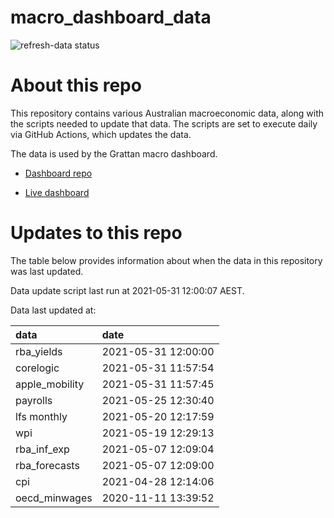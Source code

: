 
<!-- README.md is generated from README.Rmd. Please edit that file -->

# macro\_dashboard\_data

<!-- badges: start -->

![refresh-data
status](https://github.com/grattan/macro_dashboard_data/workflows/refresh-data/badge.svg)

<!-- badges: end -->

# About this repo

This repository contains various Australian macroeconomic data, along
with the scripts needed to update that data. The scripts are set to
execute daily via GitHub Actions, which updates the data.

The data is used by the Grattan macro dashboard.

  - [Dashboard repo](https://github.com/grattan/macrodashboard)

  - [Live dashboard](https://mattcowgill.shinyapps.io/macrodashboard/)

# Updates to this repo

The table below provides information about when the data in this
repository was last updated.

Data update script last run at 2021-05-31 12:00:07 AEST.

Data last updated at:

| data            | date                |
| :-------------- | :------------------ |
| rba\_yields     | 2021-05-31 12:00:00 |
| corelogic       | 2021-05-31 11:57:54 |
| apple\_mobility | 2021-05-31 11:57:45 |
| payrolls        | 2021-05-25 12:30:40 |
| lfs monthly     | 2021-05-20 12:17:59 |
| wpi             | 2021-05-19 12:29:13 |
| rba\_inf\_exp   | 2021-05-07 12:09:04 |
| rba\_forecasts  | 2021-05-07 12:09:00 |
| cpi             | 2021-04-28 12:14:06 |
| oecd\_minwages  | 2020-11-11 13:39:52 |
